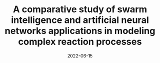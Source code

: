 ---
title: "A comparative study of swarm intelligence and artificial neural networks applications in modeling complex reaction processes"
collection: talks
type: "Oral presentation"
effort: "contribution"
permalink: /talks/escape32_min
venue: "32nd European Symposium on Computer Aided Process Engineering"
date: 2022-06-15
location: "Tolouse, France"
---